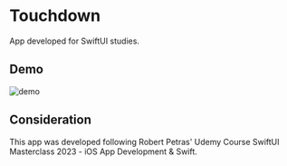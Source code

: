 
# Touchdown

App developed for SwiftUI studies.

## Demo
![demo](demonstration.gif)

## Consideration
This app was developed following Robert Petras' Udemy Course SwiftUI Masterclass 2023 - iOS App Development & Swift.

